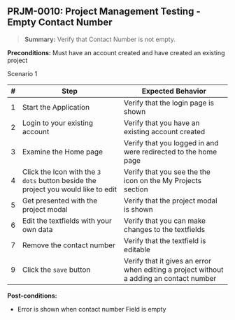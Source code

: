 ## **PRJM-0010:** Project Management Testing - Empty Contact Number  

> **Summary:** Verify that Contact Number is not empty.  <br>

**Preconditions:** Must have an account created and have created an existing project

Scenario 1 

 | \# | Step | Expected Behavior | 
 |----|------|-------------------| 
 |  1 | Start the Application    | Verify that the login page is shown  | 
 |  2 | Login to your existing account    | Verify that you have an existing account created   | 
 |  3 | Examine the Home page     | Verify that you logged in and were redirected to the home page  |  
 |  4 | Click the Icon with the `3 dots` button beside the project you would like to edit| Verify that you see the the icon on the My Projects section |
 |  5 | Get presented with the project modal  | Verify that the  project modal is shown  | 
 | 6 | Edit the textfields with your own data | Verify that you can make changes to the textfields |
 | 7 | Remove the contact number | Verify that the textfield is editable|
 | 9 | Click the `save` button | Verify that it gives an error when editing a project without a adding an contact number|
 
**Post-conditions:**  

 - Error is shown when contact number Field is empty
